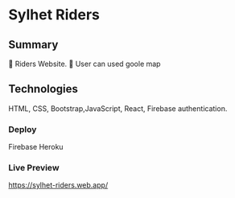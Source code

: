 # Sylhet Riders

## Summary
	Riders Website.
	User can used goole map


## Technologies
HTML, CSS, Bootstrap,JavaScript, React, Firebase authentication.

### Deploy
Firebase Heroku

### Live Preview
https://sylhet-riders.web.app/
